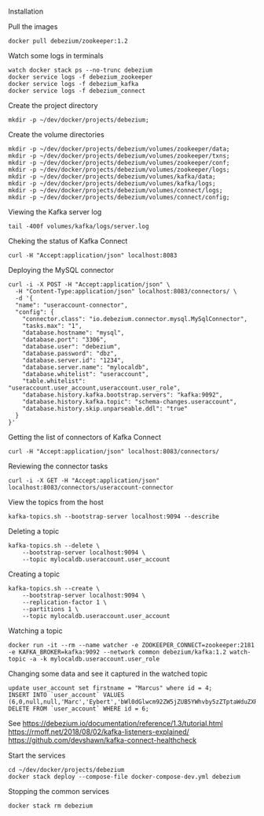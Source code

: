 Installation

Pull the images
```
docker pull debezium/zookeeper:1.2
```

Watch some logs in terminals
```
watch docker stack ps --no-trunc debezium
docker service logs -f debezium_zookeeper
docker service logs -f debezium_kafka
docker service logs -f debezium_connect
```

Create the project directory
```
mkdir -p ~/dev/docker/projects/debezium;
```

Create the volume directories
```
mkdir -p ~/dev/docker/projects/debezium/volumes/zookeeper/data;
mkdir -p ~/dev/docker/projects/debezium/volumes/zookeeper/txns;
mkdir -p ~/dev/docker/projects/debezium/volumes/zookeeper/conf;
mkdir -p ~/dev/docker/projects/debezium/volumes/zookeeper/logs;
mkdir -p ~/dev/docker/projects/debezium/volumes/kafka/data;
mkdir -p ~/dev/docker/projects/debezium/volumes/kafka/logs;
mkdir -p ~/dev/docker/projects/debezium/volumes/connect/logs;
mkdir -p ~/dev/docker/projects/debezium/volumes/connect/config;
```

Viewing the Kafka server log
```
tail -400f volumes/kafka/logs/server.log
```

Cheking the status of Kafka Connect
```
curl -H "Accept:application/json" localhost:8083
```

Deploying the MySQL connector
```
curl -i -X POST -H "Accept:application/json" \
  -H "Content-Type:application/json" localhost:8083/connectors/ \
  -d '{
  "name": "useraccount-connector",
  "config": {
    "connector.class": "io.debezium.connector.mysql.MySqlConnector",
    "tasks.max": "1",
    "database.hostname": "mysql",
    "database.port": "3306",
    "database.user": "debezium",
    "database.password": "dbz",
    "database.server.id": "1234",
    "database.server.name": "mylocaldb",
    "database.whitelist": "useraccount",
    "table.whitelist": "useraccount.user_account,useraccount.user_role",
    "database.history.kafka.bootstrap.servers": "kafka:9092",
    "database.history.kafka.topic": "schema-changes.useraccount",
    "database.history.skip.unparseable.ddl": "true"
  }
}'
```

Getting the list of connectors of Kafka Connect
```
curl -H "Accept:application/json" localhost:8083/connectors/
```

Reviewing the connector tasks
```
curl -i -X GET -H "Accept:application/json" localhost:8083/connectors/useraccount-connector
```

View the topics from the host
```
kafka-topics.sh --bootstrap-server localhost:9094 --describe
```

Deleting a topic
```
kafka-topics.sh --delete \
    --bootstrap-server localhost:9094 \
    --topic mylocaldb.useraccount.user_account
```

Creating a topic
```
kafka-topics.sh --create \
    --bootstrap-server localhost:9094 \
    --replication-factor 1 \
    --partitions 1 \
    --topic mylocaldb.useraccount.user_account
```

Watching a topic
```
docker run -it --rm --name watcher -e ZOOKEEPER_CONNECT=zookeeper:2181 -e KAFKA_BROKER=kafka:9092 --network common debezium/kafka:1.2 watch-topic -a -k mylocaldb.useraccount.user_role
```

Changing some data and see it captured in the watched topic
```
update user_account set firstname = "Marcus" where id = 4;
INSERT INTO `user_account` VALUES (6,0,null,null,'Marc','Eybert','bWl0dGlwcm92ZW5jZUB5YWhvby5zZTptaWduZXRudWxs',NULL,NULL,'marc@yahoo.se',false,NULL);
DELETE FROM `user_account` WHERE id = 6;
```


See
https://debezium.io/documentation/reference/1.3/tutorial.html
https://rmoff.net/2018/08/02/kafka-listeners-explained/
https://github.com/devshawn/kafka-connect-healthcheck

Start the services
```
cd ~/dev/docker/projects/debezium
docker stack deploy --compose-file docker-compose-dev.yml debezium
```

Stopping the common services
```
docker stack rm debezium
```
